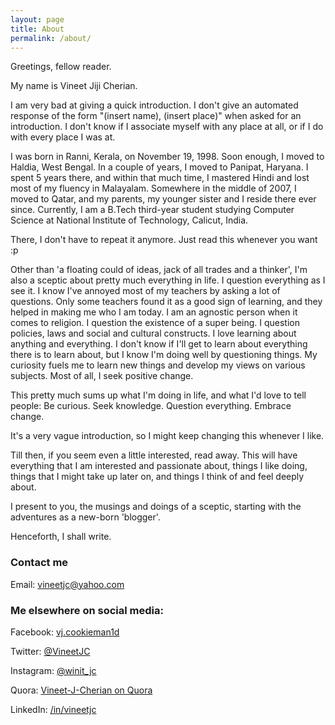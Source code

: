 ```yaml
---
layout: page
title: About
permalink: /about/
---
```


Greetings, fellow reader.

My name is Vineet Jiji Cherian.

I am very bad at giving a quick introduction. I don't give an automated response of the form "(insert name), (insert place)" when asked for an introduction. I don't know if I associate myself with any place at all, or if I do with every place I was at.

I was born in Ranni, Kerala, on November 19, 1998. Soon enough, I moved to Haldia, West Bengal. In a couple of years, I moved to Panipat, Haryana. I spent 5 years there, and within that much time, I mastered Hindi and lost most of my fluency in Malayalam. Somewhere in the middle of 2007, I moved to Qatar, and my parents, my younger sister and I reside there ever since.
Currently, I am a B.Tech third-year student studying Computer Science at National Institute of Technology, Calicut, India.

There, I don't have to repeat it anymore. Just read this whenever you want :p

Other than 'a floating could of ideas, jack of all trades and a thinker', I'm also a sceptic about pretty much everything in life. I question everything as I see it. I know I've annoyed most of my teachers by asking a lot of questions. Only some teachers found it as a good sign of learning, and they helped in making me who I am today. I am an agnostic person when it comes to religion. I question the existence of a super being. I question policies, laws and social and cultural constructs. I love learning about anything and everything. I don't know if I'll get to learn about everything there is to learn about, but I know I'm doing well by questioning things. My curiosity fuels me to learn new things and develop my views on various subjects. Most of all, I seek positive change.

This pretty much sums up what I'm doing in life, and what I'd love to tell people: Be curious. Seek knowledge. Question everything. Embrace change.

It's a very vague introduction, so I might keep changing this whenever I like.

Till then, if you seem even a little interested, read away. This will have everything that I am interested and passionate about, things I like doing, things that I might take up later on, and things I think of and feel deeply about.

I present to you, the musings and doings of a sceptic, starting with the adventures as a new-born 'blogger'.

Henceforth, I shall write.

### Contact me

Email: [vineetjc@yahoo.com](mailto:vineetjc@yahoo.com)

### Me elsewhere on social media:

Facebook: [vj.cookieman1d](https://www.facebook.com/vj.cookieman1d)

Twitter: [@VineetJC](https://www.twitter.com/vineetjc)

Instagram: [@winit_jc](https://www.instagram.com/winit_jc)

Quora: [Vineet-J-Cherian on Quora](https://www.quora.com/profile/Vineet-J-Cherian)

LinkedIn: [/in/vineetjc](https://www.linkedin.com/in/vineetjc)
